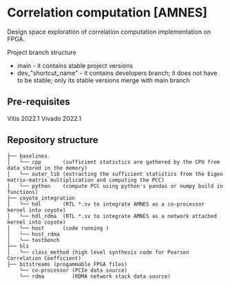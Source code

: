 # Correlation computation [AMNES]

Design space exploration of correlation computation implementation on FPGA. 

Project branch structure
* main                - it contains stable project versions
* dev_"shortcut_name" - it contains developers branch; it does not have to be stable; only its stable versions merge with main branch  

## Pre-requisites
Vitis 2022.1
Vivado 2022.1

## Repository structure
~~~
├── baselines
│   └── cpp       (sufficient statistics are gathered by the CPU from data stored in the memory)
│   └── outer_lib (extracting the sufficient statistics from the Eigen matrix-matrix multiplication and computing the PCC)
│   └── python    (compute PCC using python's pandas or numpy build in functions) 
├── coyote_integration
│   └── hdl       (RTL *.sv to integrate AMNES as a co-processor kernel into coyote)
│   └── hdl_rdma  (RTL *.sv to integrate AMNES as a network attached kernel into coyote)
│   └── host      (code running )
│   └── host_rdma
│   └── testbench
├── hls
│   └── class_method (high level synthesis code for Pearson Correlation Coefficient)
├── bitstreams (progammable FPGA files)
    └── co-processor (PCIe data source)
    └── rdma         (RDMA network stack data source)
~~~
